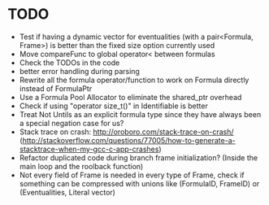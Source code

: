# TODO

- Test if having a dynamic vector for eventualities (with a pair<Formula, Frame>) is better than the fixed size option currently used
- Move compareFunc to global operator< between formulas
- Check the TODOs in the code
- better error handling during parsing
- Rewrite all the formula operator/function to work on Formula directly instead of FormulaPtr
- Use a Formula Pool Allocator to eliminate the shared_ptr overhead
- Check if using "operator size_t()" in Identifiable is better
- Treat Not Untils as an explicit formula type since they have always been a special negation case for us?
- Stack trace on crash: http://oroboro.com/stack-trace-on-crash/ (http://stackoverflow.com/questions/77005/how-to-generate-a-stacktrace-when-my-gcc-c-app-crashes)
- Refactor duplicated code during branch frame initialization? (Inside the main loop and the roolback function)
- Not every field of Frame is needed in every type of Frame, check if something can be compressed with unions like (FormulaID, FrameID) or (Eventualities, Literal vector)
